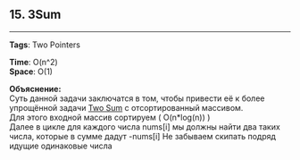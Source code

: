 ## 15. 3Sum

***
**Tags**: Two Pointers

**Time**: O(n^2) \
**Space**: O(1)

**Объяснение:** \
Суть данной задачи заключатся в том, чтобы привести её к более упрощённой задачи [Two Sum](https://leetcode.com/problems/two-sum-ii-input-array-is-sorted/)
с отсортированный массивом.\
Для этого входной массив сортируем ( O(n*log(n)) )\
Далее в цикле для каждого числа nums[i] мы должны найти два таких числа, которые в сумме дадут -nums[i]
Не забываем скипать подряд идущие одинаковые числа

